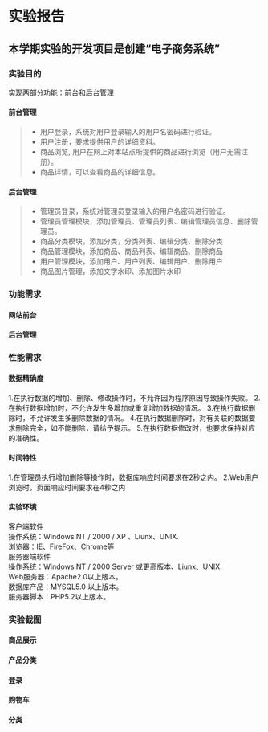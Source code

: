 实验报告
====
本学期实验的开发项目是创建“电子商务系统”
----
### 实验目的

实现两部分功能：前台和后台管理

#### 前台管理

> * 用户登录，系统对用户登录输入的用户名密码进行验证。
> * 用户注册，要求提供用户的详细资料。
> * 商品浏览, 用户在网上对本站点所提供的商品进行浏览（用户无需注册）。
> * 商品详情，可以查看商品的详细信息。

#### 后台管理

> * 管理员登录，系统对管理员登录输入的用户名密码进行验证。
> * 管理员管理模块，添加管理员、管理员列表、编辑管理员信息、删除管理员。
> * 商品分类模块，添加分类，分类列表、编辑分类、删除分类 
> * 商品管理模块，添加商品、商品列表、编辑商品、删除商品
> * 用户管理模块，添加用户、用户列表、编辑用户、删除用户
> * 商品图片管理，添加文字水印、添加图片水印
### 功能需求
#### 网站前台

#### 后台管理

### 性能需求
#### 数据精确度
1.在执行数据的增加、删除、修改操作时，不允许因为程序原因导致操作失败。
2.在执行数据增加时，不允许发生多增加或重复增加数据的情况。
3.在执行数据删除时，不允许发生多删除数据的情况。
4.在执行数据删除时，对有关联的数据要求删除完全，如不能删除，请给予提示。
5.在执行数据修改时，也要求保持对应的准确性。
#### 时间特性
1.在管理员执行增加删除等操作时，数据库响应时间要求在2秒之内。
2.Web用户浏览时，页面响应时间要求在4秒之内
#### 实验环境
客户端软件<br>
    操作系统：Windows NT / 2000 / XP 、Liunx、UNIX.<br>
    浏览器：IE、FireFox、Chrome等<br>
服务器端软件<br>
操作系统：Windows NT / 2000 Server 或更高版本、Liunx、UNIX.<br>
Web服务器：Apache2.0以上版本。<br>
数据库产品：MYSQL5.0 以上版本。<br>
服务器脚本：PHP5.2以上版本。<br>

### 实验截图

#### 商品展示

#### 产品分类

#### 登录

#### 购物车

#### 分类
